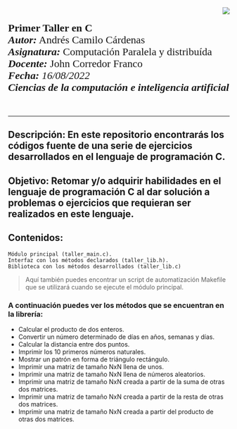 <div> 
<img src="https://res-5.cloudinary.com/crunchbase-production/image/upload/c_lpad,h_256,w_256,f_auto,q_auto:eco/v1455514364/pim02bzqvgz0hibsra41.png" align="right"><br><br><FONT FACE="times new roman" SIZE=5>
<b>Primer Taller en C </b>
<br>
<i><b>Autor:</b></i> Andrés Camilo Cárdenas
<br>
<i><b>Asignatura:</b></i> Computación Paralela y distribuída
<br>
<i><b>Docente:</b></i> John Corredor Franco
<br>
<i><b>Fecha: </b>16/08/2022
<br>
<b>Ciencias de la computación e inteligencia artificial</b></i>
<br>
<br>
<hr>
</FONT>
</div>

## **Descripción**: En este repositorio encontrarás los códigos fuente de una serie de ejercicios desarrollados en el lenguaje de programación C.

## **Objetivo**: Retomar y/o adquirir habilidades en el lenguaje de programación C al dar solución a problemas o ejercicios que requieran ser realizados en este lenguaje.

## **Contenidos**:

	Módulo principal (taller_main.c).
	Interfaz con los métodos declarados (taller_lib.h).
	Biblioteca con los métodos desarrollados (taller_lib.c)

> Aquí también puedes encontrar un script de automatización Makefile que se utilizará cuando se ejecute el módulo principal.

### **A continuación puedes ver los métodos que se encuentran en la librería**:

- Calcular el producto de dos enteros.
- Convertir un número determinado de días en años, semanas y días.
- Calcular la distancia entre dos puntos.
- Imprimir los 10 primeros números naturales.
- Mostrar un patrón en forma de triángulo rectángulo.
- Imprimir una matriz de tamaño NxN llena de unos.
- Imprimir una matriz de tamaño NxN llena de números aleatorios.
- Imprimir una matriz de tamaño NxN creada a partir de la suma de otras dos matrices.
- Imprimir una matriz de tamaño NxN creada a partir de la resta de otras dos matrices.
- Imprimir una matriz de tamaño NxN creada a partir del producto de otras dos matrices.
